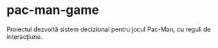 # pac-man-game
Proiectul dezvoltă sistem decizional pentru jocul Pac-Man, cu reguli de interacțiune.
